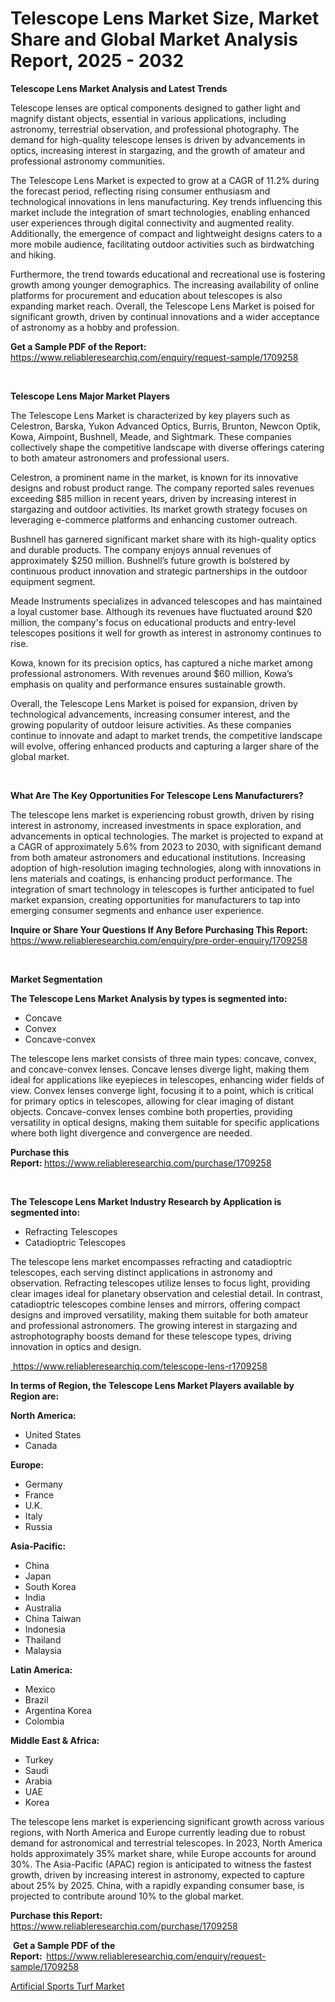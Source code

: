 <p><h1>Telescope Lens Market Size, Market Share and Global Market Analysis Report, 2025 - 2032</h1></p><p><strong>Telescope Lens Market Analysis and Latest Trends</strong></p>
<p><p>Telescope lenses are optical components designed to gather light and magnify distant objects, essential in various applications, including astronomy, terrestrial observation, and professional photography. The demand for high-quality telescope lenses is driven by advancements in optics, increasing interest in stargazing, and the growth of amateur and professional astronomy communities.</p><p>The Telescope Lens Market is expected to grow at a CAGR of 11.2% during the forecast period, reflecting rising consumer enthusiasm and technological innovations in lens manufacturing. Key trends influencing this market include the integration of smart technologies, enabling enhanced user experiences through digital connectivity and augmented reality. Additionally, the emergence of compact and lightweight designs caters to a more mobile audience, facilitating outdoor activities such as birdwatching and hiking.</p><p>Furthermore, the trend towards educational and recreational use is fostering growth among younger demographics. The increasing availability of online platforms for procurement and education about telescopes is also expanding market reach. Overall, the Telescope Lens Market is poised for significant growth, driven by continual innovations and a wider acceptance of astronomy as a hobby and profession.</p></p>
<p><strong>Get a Sample PDF of the Report:&nbsp;</strong> <a href="https://www.reliableresearchiq.com/enquiry/request-sample/1709258?utm_campaign=2325&utm_medium=2&utm_source=Github&utm_content=ia&utm_term=05042025&utm_id=telescope-lens">https://www.reliableresearchiq.com/enquiry/request-sample/1709258</a></p>
<p>&nbsp;</p>
<p><strong>Telescope Lens Major Market Players</strong></p>
<p><p>The Telescope Lens Market is characterized by key players such as Celestron, Barska, Yukon Advanced Optics, Burris, Brunton, Newcon Optik, Kowa, Aimpoint, Bushnell, Meade, and Sightmark. These companies collectively shape the competitive landscape with diverse offerings catering to both amateur astronomers and professional users.</p><p>Celestron, a prominent name in the market, is known for its innovative designs and robust product range. The company reported sales revenues exceeding $85 million in recent years, driven by increasing interest in stargazing and outdoor activities. Its market growth strategy focuses on leveraging e-commerce platforms and enhancing customer outreach.</p><p>Bushnell has garnered significant market share with its high-quality optics and durable products. The company enjoys annual revenues of approximately $250 million. Bushnell’s future growth is bolstered by continuous product innovation and strategic partnerships in the outdoor equipment segment.</p><p>Meade Instruments specializes in advanced telescopes and has maintained a loyal customer base. Although its revenues have fluctuated around $20 million, the company's focus on educational products and entry-level telescopes positions it well for growth as interest in astronomy continues to rise.</p><p>Kowa, known for its precision optics, has captured a niche market among professional astronomers. With revenues around $60 million, Kowa’s emphasis on quality and performance ensures sustainable growth.</p><p>Overall, the Telescope Lens Market is poised for expansion, driven by technological advancements, increasing consumer interest, and the growing popularity of outdoor leisure activities. As these companies continue to innovate and adapt to market trends, the competitive landscape will evolve, offering enhanced products and capturing a larger share of the global market.</p></p>
<p>&nbsp;</p>
<p><strong>What Are The Key Opportunities For Telescope Lens Manufacturers?</strong></p>
<p><p>The telescope lens market is experiencing robust growth, driven by rising interest in astronomy, increased investments in space exploration, and advancements in optical technologies. The market is projected to expand at a CAGR of approximately 5.6% from 2023 to 2030, with significant demand from both amateur astronomers and educational institutions. Increasing adoption of high-resolution imaging technologies, along with innovations in lens materials and coatings, is enhancing product performance. The integration of smart technology in telescopes is further anticipated to fuel market expansion, creating opportunities for manufacturers to tap into emerging consumer segments and enhance user experience.</p></p>
<p><strong>Inquire or Share Your Questions If Any Before Purchasing This Report:</strong> <a href="https://www.reliableresearchiq.com/enquiry/pre-order-enquiry/1709258?utm_campaign=2325&utm_medium=2&utm_source=Github&utm_content=ia&utm_term=05042025&utm_id=telescope-lens">https://www.reliableresearchiq.com/enquiry/pre-order-enquiry/1709258</a></p>
<p>&nbsp;</p>
<p><strong>Market Segmentation</strong></p>
<p><strong>The Telescope Lens Market Analysis by types is segmented into:</strong></p>
<p><ul><li>Concave</li><li>Convex</li><li>Concave-convex</li></ul></p>
<p><p>The telescope lens market consists of three main types: concave, convex, and concave-convex lenses. Concave lenses diverge light, making them ideal for applications like eyepieces in telescopes, enhancing wider fields of view. Convex lenses converge light, focusing it to a point, which is critical for primary optics in telescopes, allowing for clear imaging of distant objects. Concave-convex lenses combine both properties, providing versatility in optical designs, making them suitable for specific applications where both light divergence and convergence are needed.</p></p>
<p><strong>Purchase this Report:&nbsp;</strong><a href="https://www.reliableresearchiq.com/purchase/1709258?utm_campaign=2325&utm_medium=2&utm_source=Github&utm_content=ia&utm_term=05042025&utm_id=telescope-lens">https://www.reliableresearchiq.com/purchase/1709258</a></p>
<p>&nbsp;</p>
<p><strong>The Telescope Lens Market Industry Research by Application is segmented into:</strong></p>
<p><ul><li>Refracting Telescopes</li><li>Catadioptric Telescopes</li></ul></p>
<p><p>The telescope lens market encompasses refracting and catadioptric telescopes, each serving distinct applications in astronomy and observation. Refracting telescopes utilize lenses to focus light, providing clear images ideal for planetary observation and celestial detail. In contrast, catadioptric telescopes combine lenses and mirrors, offering compact designs and improved versatility, making them suitable for both amateur and professional astronomers. The growing interest in stargazing and astrophotography boosts demand for these telescope types, driving innovation in optics and design.</p></p>
<p><a href="https://www.reliableresearchiq.com/telescope-lens-r1709258?utm_campaign=2325&utm_medium=2&utm_source=Github&utm_content=ia&utm_term=05042025&utm_id=telescope-lens">&nbsp;https://www.reliableresearchiq.com/telescope-lens-r1709258</a></p>
<p><strong>In terms of Region, the Telescope Lens Market Players available by Region are:</strong></p>
<p>
    <p> <strong> North America: </strong>
        <ul>
            <li>United States</li>
            <li>Canada</li>
        </ul>
        </p> 
    <p> <strong> Europe: </strong>
        <ul>
            <li>Germany</li>
            <li>France</li>
            <li>U.K.</li>
            <li>Italy</li>
            <li>Russia</li>
        </ul>
        </p> 
    <p> <strong> Asia-Pacific: </strong>
        <ul>
            <li>China</li>
            <li>Japan</li>
            <li>South Korea</li>
            <li>India</li>
            <li>Australia</li>
            <li>China Taiwan</li>
            <li>Indonesia</li>
            <li>Thailand</li>
            <li>Malaysia</li>
        </ul>
        </p> 
    <p> <strong> Latin America: </strong>
        <ul>
            <li>Mexico</li>
            <li>Brazil</li>
            <li>Argentina Korea</li>
            <li>Colombia</li>
        </ul>
        </p> 
    <p> <strong> Middle East & Africa: </strong>
        <ul>
            <li>Turkey</li>
            <li>Saudi</li>
            <li>Arabia</li>
            <li>UAE</li>
            <li>Korea</li>
        </ul>
    </p>
    </p>
<p><p>The telescope lens market is experiencing significant growth across various regions, with North America and Europe currently leading due to robust demand for astronomical and terrestrial telescopes. In 2023, North America holds approximately 35% market share, while Europe accounts for around 30%. The Asia-Pacific (APAC) region is anticipated to witness the fastest growth, driven by increasing interest in astronomy, expected to capture about 25% by 2025. China, with a rapidly expanding consumer base, is projected to contribute around 10% to the global market.</p></p>
<p><strong>Purchase this Report: </strong><a href="https://www.reliableresearchiq.com/purchase/1709258?utm_campaign=2325&utm_medium=2&utm_source=Github&utm_content=ia&utm_term=05042025&utm_id=telescope-lens">https://www.reliableresearchiq.com/purchase/1709258</a></p>
<p>&nbsp;<strong>Get a Sample PDF of the Report:&nbsp;&nbsp;</strong><a href="https://www.reliableresearchiq.com/enquiry/request-sample/1709258?utm_campaign=2325&utm_medium=2&utm_source=Github&utm_content=ia&utm_term=05042025&utm_id=telescope-lens">https://www.reliableresearchiq.com/enquiry/request-sample/1709258</a></p>
<p><strong></strong></p>
<p><p><a href="https://github.com/kathiestrine5ty/Market-Research-Report-List-2/blob/main/artificial-sports-turf-market.md?utm_campaign=2325&utm_medium=2&utm_source=Github&utm_content=ia&utm_term=05042025&utm_id=telescope-lens">Artificial Sports Turf Market</a></p></p>